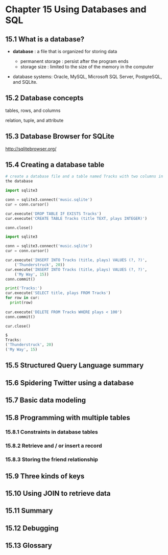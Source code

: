 # Chapter 15 Using Databases and SQL

## 15.1 What is a database?

* **database** : a file that is organized for storing data

   * permanent storage : persist after the program ends
   * storage size : limited to the size of the memory in the computer

* database systems: Oracle, MySQL, Microsoft SQL Server, PostgreSQL, and SQLite.

## 15.2 Database concepts

tables, rows, and columns   

relation, tuple, and attribute


## 15.3 Database Browser for SQLite

http://sqlitebrowser.org/


## 15.4 Creating a database table

```python
# create a database file and a table named Tracks with two columns in
the database

import sqlite3

conn = sqlite3.connect('music.sqlite')
cur = conn.cursor()

cur.execute('DROP TABLE IF EXISTS Tracks')
cur.execute('CREATE TABLE Tracks (title TEXT, plays INTEGER)')

conn.close()
```

```python
import sqlite3

conn = sqlite3.connect('music.sqlite')
cur = conn.cursor()

cur.execute('INSERT INTO Tracks (title, plays) VALUES (?, ?)',
    ('Thunderstruck', 20))
cur.execute('INSERT INTO Tracks (title, plays) VALUES (?, ?)',
    ('My Way', 15))
conn.commit()

print('Tracks:')
cur.execute('SELECT title, plays FROM Tracks') 
for row in cur:
  print(row)
  
cur.execute('DELETE FROM Tracks WHERE plays < 100')
conn.commit()

cur.close()

$
Tracks:
('Thunderstruck', 20)
('My Way', 15)
```

## 15.5 Structured Query Language summary

## 15.6 Spidering Twitter using a database

## 15.7 Basic data modeling

## 15.8 Programming with multiple tables

### 15.8.1 Constraints in database tables

### 15.8.2 Retrieve and / or insert a record

### 15.8.3 Storing the friend relationship

## 15.9 Three kinds of keys

## 15.10 Using JOIN to retrieve data

## 15.11 Summary

## 15.12 Debugging

## 15.13 Glossary

